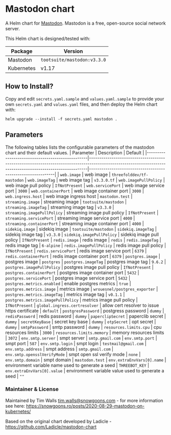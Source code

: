 # Mastodon chart

A Helm chart for [Mastodon](https://github.com/tootsuite/mastodon).
Mastodon is a free, open-source social network server.

This Helm chart is designed/tested with:

| Package | Version |
| ------- | ------- |
| Mastodon | `tootsuite/mastodon:v3.3.0` |
| Kubernetes | v1.17 |

## How to Install?
Copy and edit `secrets.yaml.sample` and `values.yaml.sample` to provide your
own `secrets.yaml` and `values.yaml` files, and then deploy the Helm chart
with: 

```
helm upgrade --install -f secrets.yaml mastodon .
```
## Parameters
The following tables lists the configurable parameters of the mastodon chart and their default values.
| Parameter                                       | Description                                                                                                                                               | Default                                                     |
|-------------------------------------------------|-----------------------------------------------------------------------------------------------------------------------------------------------------------|-------------------------------------------------------------|
| `web.image`                          | web image       | `threefolddev/tf-mastodon` 
| `web.imageTag`                          | web image tag      | `v3.3.0.tf` 
| `web.imagePullPolicy`                          | web image pull policy      | `IfNotPresent` 
| `web.servicePort`                          | web image service port      | `3000` 
| `web.containerPort`                          | web image container port      | `3000` 
| `web.ingress.host`                          | web image ingress host      | `mastodon.test` 
| `streaming.image`                          | streaming image       | `tootsuite/mastodon` 
| `streaming.imageTag`                          | streaming image tag      | `v3.3.0` 
| `streaming.imagePullPolicy`                          | streaming image pull policy      | `IfNotPresent` 
| `streaming.servicePort`                          | streaming image service port      | `4000` 
| `streaming.containerPort`                          | streaming image container port      | `4000` 
| `sidekiq.image`                          | sidekiq image       | `tootsuite/mastodon` 
| `sidekiq.imageTag`                          | sidekiq image tag      | `v3.3.0` 
| `sidekiq.imagePullPolicy`                          | sidekiq image pull policy      | `IfNotPresent` 
| `redis.image`                          | redis image       | `redis` 
| `redis.imageTag`                          | redis image tag      | `6-alpine` 
| `redis.imagePullPolicy`                          | redis image pull policy      | `IfNotPresent` 
| `redis.servicePort`                          | redis image service port      | `6379` 
| `redis.containerPort`                          | redis image container port      | `6379` 
| `postgres.image`                          | postgres image       | `postgres` 
| `postgres.imageTag`                          | postgres image tag      | `9.6.2` 
| `postgres.imagePullPolicy`                          | postgres image pull policy      | `IfNotPresent` 
| `postgres.containerPort`                          | postgres image container port      | `5432` 
| `postgres.servicePort`                          | postgres image service port      | `5432` 
| `postgres.metrics.enabled`                          | enable postgres metrics        | `true` 
| `postgres.metrics.image`                          | metrics image       | `wrouesnel/postgres_exporter` 
| `postgres.metrics.imageTag`                          | metrics image tag      | `v0.1.1` 
| `postgres.metrics.imagePullPolicy`                          | metrics image pull policy      | `IfNotPresent` 
| `global.ingress.certresolver`                          | allow cert resolver to issue https certificate      | `default` 
| `postgresPassword`                          | postgress password      | `dummy` 
| `redisPassword`                          | redis password      | `dummy` 
| `paperclipSecret`                          | paperclib secret      | `dummy` 
| `secretKeyBase`                          | secret key base      | `dummy` 
| `otpSecret`                          | opt secret      | `dummy` 
| `smtpPassword`                          | smtp password      | `dummy` 
| `resources.limits.cpu`                          | cpu resources limits      | `3000` 
| `resources.limits.memory`                          | memory resources limits      | `3072` 
| `env.smtp.server`                          | smpt server      | `smtp.gmail.com` 
| `env.smtp.port`                          | smpt port      | `587` 
| `env.smtp.login`                          | smpt login      | `testmail@gmail.com` 
| `env.smtp.address`                          | smpt address      | `smtp.gmail.com` 
| `env.smtp.opensslVerifyMode`                          | smpt open ssl verify mode      | `none` 
| `env.smtp.domain`                          | smpt domain      | `mastodon.test` 
| `env.extraEnvVars[0].name`                          | environment variable name used to generate a seed      | `THREEBOT_KEY` 
| `env.extraEnvVars[0].value`                          | environment variable value used to generate a seed      |  `""`


### Maintainer & License
Maintained by Tim Walls <tim.walls@snowgoons.com> - for more information see
here: https://snowgoons.ro/posts/2020-08-29-mastodon-on-kubernetes/

Based on the original chart developed by Ladicle - https://github.com/Ladicle/mastodon-chart
